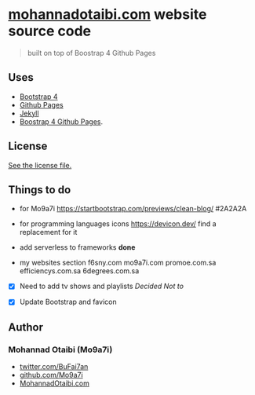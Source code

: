 # [mohannadotaibi.com](https://www.mohannadotaibi.com) website source code

> built on top of Boostrap 4 Github Pages

## Uses

- [Bootstrap 4](https://getbootstrap.com/)
- [Github Pages](https://pages.github.com/)
- [Jekyll](https://jekyllrb.com/)
- [Boostrap 4 Github Pages](https://nicolas-van.github.io/bootstrap-4-github-pages/).

## License

[See the license file.](./LICENSE.md)

## Things to do

- for Mo9a7i
  <https://startbootstrap.com/previews/clean-blog/>
  #2A2A2A
- for programming languages icons
  <https://devicon.dev/>   find a replacement for it

- add serverless to frameworks **done**

- my websites section
  f6sny.com
  mo9a7i.com
  promoe.com.sa
  efficiencys.com.sa
  6degrees.com.sa

- [x] Need to add tv shows and playlists _Decided Not to_

- [x] Update Bootstrap and favicon

## Author

### Mohannad Otaibi (Mo9a7i)

- [twitter.com/BuFai7an](https://twitter.com/BuFai7an)
- [github.com/Mo9a7i](https://github.com/Mo9a7i)
- [MohannadOtaibi.com](https://MohannadOtaibi.com)
